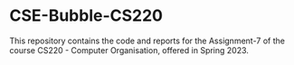 # CSE-Bubble-CS220
This repository contains the code and reports for the Assignment-7 of the course CS220 - Computer Organisation, offered in Spring 2023.
